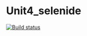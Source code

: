 # Unit4_selenide
[![Build status](https://ci.appveyor.com/api/projects/status/6x9rxl71mnnmtcro?svg=true)](https://ci.appveyor.com/project/YuliyaGer/unit4-selenide)
